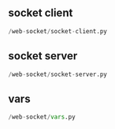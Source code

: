 
## socket client
```python
/web-socket/socket-client.py
```


## socket server
```python
/web-socket/socket-server.py
```


## vars
```python
/web-socket/vars.py
```

